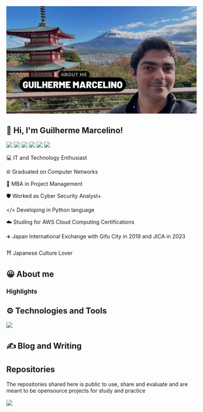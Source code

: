 <img src="https://github.com/Snawmk/Snawmk/blob/main/Guilherme%20Marcelino%20Banner.png?raw=true" alt="Gui MK GitHub README header image">

## 👋 Hi, I'm Guilherme Marcelino! 
<p>
  <a href="https://www.linkedin.com/in/guilherme-marcelino-21681860"><img src="https://img.shields.io/badge/linkedin-%230077B5.svg?&style=for-the-badge&logo=linkedin&logoColor=white" height=25></a>
  <a href="mailto:gui.aumarcelino@gmail.com"><img src="https://img.shields.io/badge/gmail-white.svg?&style=for-the-badge&logo=gmail" height=25></a>
  <a href="https://www.instagram.com/gui.mk/"><img src="https://img.shields.io/badge/instagram-%23E4405F.svg?&style=for-the-badge&logo=instagram&logoColor=white" height=25></a>
  <a href="https://www.facebook.com/gui.aumarcelino"><img src="https://img.shields.io/badge/facebook-blue.svg?&style=for-the-badge&logo=facebook&logoColor=white" height=25></a>
  <a href="https://www.youtube.com/channel/UCvKwsgLVjKJWofRZz_kGYyg"><img src="https://img.shields.io/badge/youtube-red.svg?&style=for-the-badge&logo=youtube&logoColor=white" height=25></a>
  <a href="https://wa.me/5519983199493"><img src="https://img.shields.io/badge/whatsapp-%8A2BE2.svg?&style=for-the-badge&logo=whatsapp&logoColor=darkgreen" height=25></a>
</p>

💻 IT and Technology Enthusiast

🌐 Graduated on Computer Networks 

📄 MBA in Project Management 

🛡️ Worked as Cyber Security Analyst+

</> Developing in Python language

☁️ Studing for AWS Cloud Computing Certifications

✈️ Japan International Exchange with Gifu City in 2019 and JICA in 2023

⛩️ Japanese Culture Lover

## 😀 About me


### Highlights


## ⚙️ Technologies and Tools

![](https://img.shields.io/badge/OS-Linux-informational?style=flat&logo=linux&logoColor=white&color=2bbc8a)


## ✍️ Blog and Writing


## Repositories

The repositories shared here is public to use, share and evaluate and are meant to be opensource projects for study and practice

<img align="center" src="https://github-readme-stats.vercel.app/api/top-langs/?username=snawmk&theme=dark" />

<!--
**Snawmk/Snawmk** is a ✨ _special_ ✨ repository because its `README.md` (this file) appears on your GitHub profile.

Here are some ideas to get you started:

- 🔭 I’m currently working on ...
- 🌱 I’m currently learning ...
- 👯 I’m looking to collaborate on ...
- 🤔 I’m looking for help with ...
- 💬 Ask me about ...
- 📫 How to reach me: ...
- 😄 Pronouns: ...
- ⚡ Fun fact: ...
-->
